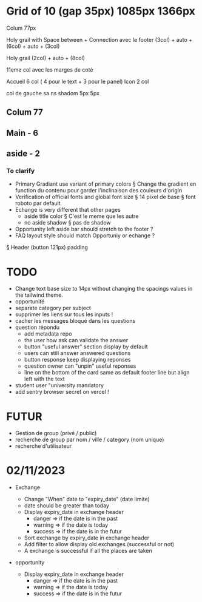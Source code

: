 # Grid of 10 (gap 35px) 1085px 1366px

Colum 77px

Holy grail with Space between + Connection avec le footer
(3col) + auto + (6col) + auto + (3col)

Holy grail
(2col) + auto + (8col)

11eme col avec les marges de coté

Accueil
6 col ( 4 pour le text + 3 pour le panel)
Icon 2 col

col de gauche sa ns shadom 5px 5px

## Colum 77

## Main - 6

## aside - 2

### To clarify

- Primary Gradiant use variant of primary colors
  § Change the gradient en function du contenu pour garder l'inclinaison des couleurs d'origin
- Verification of official fonts and global font size
  § 14 pixel de base
  § font roboto par default
- Echange is very different that other pages
  - aside title color § C'est le meme que les autre
  - no aside shadow § pas de shadow
- Opportunity left aside bar should stretch to the footer ?
- FAQ layout style should match Opportuniy or echange ?

§ Header (button 121px) padding

# TODO

- Change text base size to 14px without changing the spacings values in the tailwind theme.
- opportunité
- separate category per subject
- supprimer les liens sur tous les inputs !
- cacher les messages bloqué dans les questions
- question répondu
  - add metadata repo
  - the user how ask can validate the answer
  - button "useful answer" section display by default
  - users can still answer answered questions
  - button response keep displaying reponses
  - question owner can "unpin" useful reponses
  - line on the bottom of the card same as default footer line but align left with the text
- student user "university mandatory
- add sentry browser secret on vercel !

# FUTUR

- Gestion de group (privé / public)
- recherche de group par nom / ville / category (nom unique)
- recherche d'utilisateur

# 02/11/2023

- Exchange

  - Change "When" date to "expiry_date" (date limite)
  - date should be greater than today
  - Display expiry_date in exchange header
    - danger => if the date is in the past
    - warning => if the date is today
    - success => if the date is in the futur
  - Sort exchange by expiry_date in exchange header
  - Add filter to allow display old exchanges (successful or not)
  - A exchange is successful if all the places are taken

- opportunity
  - Display expiry_date in exchange header
    - danger => if the date is in the past
    - warning => if the date is today
    - success => if the date is in the futur
